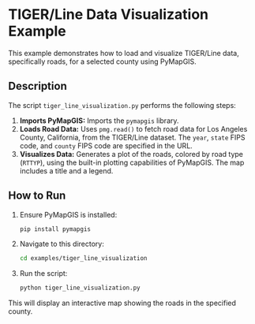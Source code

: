 # TIGER/Line Data Visualization Example

This example demonstrates how to load and visualize TIGER/Line data, specifically roads, for a selected county using PyMapGIS.

## Description

The script `tiger_line_visualization.py` performs the following steps:

1.  **Imports PyMapGIS:** Imports the `pymapgis` library.
2.  **Loads Road Data:** Uses `pmg.read()` to fetch road data for Los Angeles County, California, from the TIGER/Line dataset. The `year`, `state` FIPS code, and `county` FIPS code are specified in the URL.
3.  **Visualizes Data:** Generates a plot of the roads, colored by road type (`RTTYP`), using the built-in plotting capabilities of PyMapGIS. The map includes a title and a legend.

## How to Run

1.  Ensure PyMapGIS is installed:
    ```bash
    pip install pymapgis
    ```
2.  Navigate to this directory:
    ```bash
    cd examples/tiger_line_visualization
    ```
3.  Run the script:
    ```bash
    python tiger_line_visualization.py
    ```

This will display an interactive map showing the roads in the specified county.
